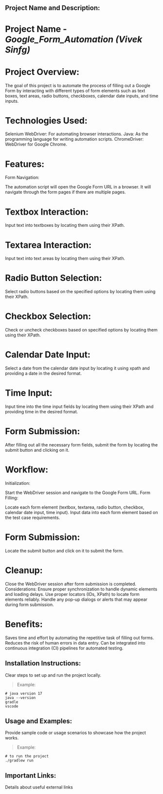 
## Project Name and Description:
# Project Name - _Google_Form_Automation (Vivek Sinfg)_
# Project Overview:
The goal of this project is to automate the process of filling out a Google Form by interacting with different types of form elements such as text boxes, text areas, radio buttons, checkboxes, calendar date inputs, and time inputs.

# Technologies Used:
Selenium WebDriver: For automating browser interactions.
Java: As the programming language for writing automation scripts.
ChromeDriver: WebDriver for Google Chrome.

# Features:
Form Navigation:

The automation script will open the Google Form URL in a browser.
It will navigate through the form pages if there are multiple pages.

# Textbox Interaction:

Input text into textboxes by locating them using their XPath.

# Textarea Interaction:

Input text into text areas by locating them using their  XPath.

# Radio Button Selection:

Select radio buttons based on the specified options by locating them using their  XPath.

# Checkbox Selection:

Check or uncheck checkboxes based on specified options by locating them using their  XPath.

# Calendar Date Input:

Select a date from the calendar date input by locating it using xpath and providing a date in the desired format.

# Time Input:

Input time into the time input fields by locating them using their XPath and providing time in the desired format.

# Form Submission:

After filling out all the necessary form fields, submit the form by locating the submit button and clicking on it.

# Workflow:
Initialization:

Start the WebDriver session and navigate to the Google Form URL.
Form Filling:

Locate each form element (textbox, textarea, radio button, checkbox, calendar date input, time input).
Input data into each form element based on the test case requirements.

# Form Submission:

Locate the submit button and click on it to submit the form.

# Cleanup:

Close the WebDriver session after form submission is completed.
Considerations:
Ensure proper synchronization to handle dynamic elements and loading delays.
Use proper locators (IDs, XPath) to locate form elements reliably.
Handle any pop-up dialogs or alerts that may appear during form submission.

# Benefits:
Saves time and effort by automating the repetitive task of filling out forms.
Reduces the risk of human errors in data entry.
Can be integrated into continuous integration (CI) pipelines for automated testing.

## Installation Instructions:
Clear steps to set up and run the project locally.
> Example:
```
# java version 17
java --version
gradle
vscode
```

## Usage and Examples:
Provide sample code or usage scenarios to showcase how the project works.
> Example:
```
# to run the project
./gradlew run
```

## Important Links:
Details about useful external links
 
